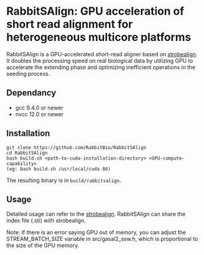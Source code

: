 # RabbitSAlign: GPU acceleration of short read alignment for heterogeneous multicore platforms

RabbitSAlign is a GPU-accelerated short-read aligner based on [strobealign](https://github.com/ksahlin/strobealign). It doubles the processing speed on real biological data by utilizing GPU to accelerate the extending phase and optimizing inefficient operations in the seeding process.

## Dependancy

- gcc 9.4.0 or newer
- nvcc 12.0 or newer

## Installation

```
git clone https://github.com/RabbitBio/RabbitSAlign
cd RabbitSAlign
bash build.sh <path-to-cuda-installation-directory> <GPU-compute-capability>
(eg: bash build.sh /usr/local/cuda 86)
```
The resulting binary is in `build/rabbitsalign`.

## Usage

Detailed usage can refer to the [strobealign](https://github.com/ksahlin/strobealign). RabbitSAlign can share the index file (.sti) with strobealign.

Note: If there is an error saying GPU out of memory, you can adjust the STREAM_BATCH_SIZE variable in src/gasal2_ssw.h, which is proportional to the size of the GPU memory.

